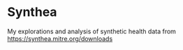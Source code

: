 # Synthea
My explorations and analysis of synthetic health data from https://synthea.mitre.org/downloads

